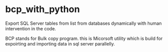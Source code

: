 # bcp_with_python
Export SQL Server tables from list from databases dynamically with human intervention in the code.

BCP stands for Bulk copy program. this is Micorsoft utility which is build for expoirting and importing data in sql server parallelly.


